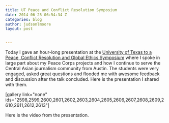 ```yaml
---
title: UT Peace and Conflict Resolution Symposium
date: 2014-06-25 06:54:34 Z
categories: blog
author: judsonlmoore
layout: post


---
```


Today I gave an hour-long presentation at the [University of Texas to a Peace, Conflict Resolution and Global Ethics Symposium](http://www.utpcr.org/) where I spoke in large part about my Peace Corps projects and how I continue to serve the Central Asian journalism community from Austin. The students were very engaged, asked great questions and flooded me with awesome feedback and discussion after the talk concluded. Here is the presentation I shared with them.

[gallery link="none" ids="2598,2599,2600,2601,2602,2603,2604,2605,2606,2607,2608,2609,2610,2611,2612,2613"]

Here is the video from the presentation.

